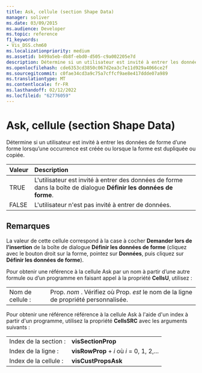 ```yaml
---
title: Ask, cellule (section Shape Data)
manager: soliver
ms.date: 03/09/2015
ms.audience: Developer
ms.topic: reference
f1_keywords:
- Vis_DSS.chm60
ms.localizationpriority: medium
ms.assetid: b499a5eb-db8f-ebd0-d505-c9a002205e7d
description: Détermine si un utilisateur est invité à entrer les données de forme d’une forme lorsqu’une occurrence est créée ou lorsque la forme est dupliquée ou copiée.
ms.openlocfilehash: cde6353cd3850c067d2ea3c7e11d929a4066ce2f
ms.sourcegitcommit: c0fae34cd3a9c75a7cffcf9ae8e417ddde07a989
ms.translationtype: MT
ms.contentlocale: fr-FR
ms.lasthandoff: 02/12/2022
ms.locfileid: "62776059"
---
```

# <a name="ask-cell-shape-data-section"></a>Ask, cellule (section Shape Data)

Détermine si un utilisateur est invité à entrer les données de forme d’une forme lorsqu’une occurrence est créée ou lorsque la forme est dupliquée ou copiée.
  
|**Valeur**|**Description**|
|:-----|:-----|
|TRUE  <br/> |L'utilisateur est invité à entrer des données de forme dans la boîte de dialogue **Définir les données de forme**. |
|FALSE  <br/> |L'utilisateur n'est pas invité à entrer de données. |
   
## <a name="remarks"></a>Remarques

La valeur de cette cellule correspond à la case à cocher **Demander lors de l’insertion** de la boîte de dialogue **Définir les données de forme** (cliquez avec le bouton droit sur la forme, pointez sur **Données**, puis cliquez sur **Définir les données de forme**).
  
Pour obtenir une référence à la cellule Ask par un nom à partir d’une autre formule ou d’un programme en faisant appel à la propriété **CellsU**, utilisez : 
  
|||
|:-----|:-----|
|Nom de cellule :  <br/> |Prop. *nom*  . Vérifiez où Prop.  *est*  le nom de la ligne de propriété personnalisée. |
   
Pour obtenir une référence référence à la cellule Ask à l'aide d'un index à partir d'un programme, utilisez la propriété **CellsSRC** avec les arguments suivants : 
  
|||
|:-----|:-----|
|Index de la section :  <br/> |**visSectionProp** <br/> |
|Index de la ligne :  <br/> |**visRowProp** +   *i* où *i* = 0, 1, 2,... |
|Index de la cellule :  <br/> |**visCustPropsAsk** <br/> |
   


